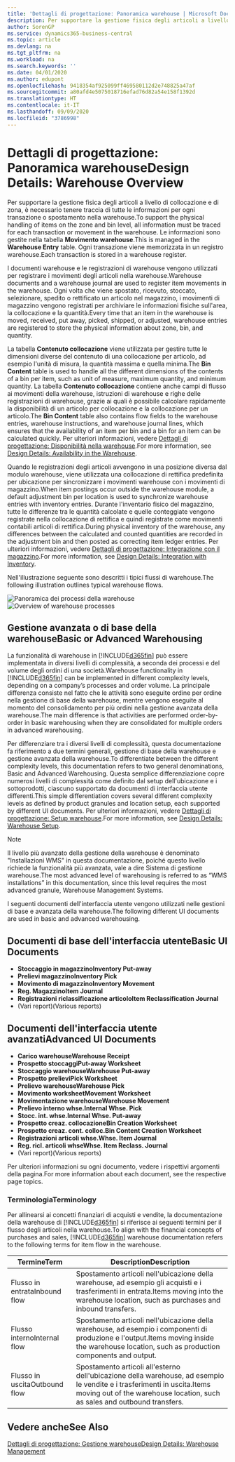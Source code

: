 ```yaml
---
title: 'Dettagli di progettazione: Panoramica warehouse | Microsoft Docs'
description: Per supportare la gestione fisica degli articoli a livello di collocazione e di zona, è necessario tenere traccia di tutte le informazioni per ogni transazione o spostamento nella warehouse. Le informazioni sono gestite nella tabella **Movimento warehouse**. Ogni transazione viene memorizzata in un registro warehouse.
author: SorenGP
ms.service: dynamics365-business-central
ms.topic: article
ms.devlang: na
ms.tgt_pltfrm: na
ms.workload: na
ms.search.keywords: ''
ms.date: 04/01/2020
ms.author: edupont
ms.openlocfilehash: 9418354af925099ff469580112d2e748825a47af
ms.sourcegitcommit: a80afd4e5075018716efad76d82a54e158f1392d
ms.translationtype: HT
ms.contentlocale: it-IT
ms.lasthandoff: 09/09/2020
ms.locfileid: "3786998"
---
```

# <a name="design-details-warehouse-overview"></a><span data-ttu-id="760c7-105">Dettagli di progettazione: Panoramica warehouse</span><span class="sxs-lookup"><span data-stu-id="760c7-105">Design Details: Warehouse Overview</span></span>
<span data-ttu-id="760c7-106">Per supportare la gestione fisica degli articoli a livello di collocazione e di zona, è necessario tenere traccia di tutte le informazioni per ogni transazione o spostamento nella warehouse.</span><span class="sxs-lookup"><span data-stu-id="760c7-106">To support the physical handling of items on the zone and bin level, all information must be traced for each transaction or movement in the warehouse.</span></span> <span data-ttu-id="760c7-107">Le informazioni sono gestite nella tabella **Movimento warehouse**.</span><span class="sxs-lookup"><span data-stu-id="760c7-107">This is managed in the **Warehouse Entry** table.</span></span> <span data-ttu-id="760c7-108">Ogni transazione viene memorizzata in un registro warehouse.</span><span class="sxs-lookup"><span data-stu-id="760c7-108">Each transaction is stored in a warehouse register.</span></span>  

<span data-ttu-id="760c7-109">I documenti warehouse e le registrazioni di warehouse vengono utilizzati per registrare i movimenti degli articoli nella warehouse.</span><span class="sxs-lookup"><span data-stu-id="760c7-109">Warehouse documents and a warehouse journal are used to register item movements in the warehouse.</span></span> <span data-ttu-id="760c7-110">Ogni volta che viene spostato, ricevuto, stoccato, selezionare, spedito o rettificato un articolo nel magazzino, i movimenti di magazzino vengono registrati per archiviare le informazioni fisiche sull'area, la collocazione e la quantità.</span><span class="sxs-lookup"><span data-stu-id="760c7-110">Every time that an item in the warehouse is moved, received, put away, picked, shipped, or adjusted, warehouse entries are registered to store the physical information about zone, bin, and quantity.</span></span>

<span data-ttu-id="760c7-111">La tabella **Contenuto collocazione** viene utilizzata per gestire tutte le dimensioni diverse del contenuto di una collocazione per articolo, ad esempio l'unità di misura, la quantità massima e quella minima.</span><span class="sxs-lookup"><span data-stu-id="760c7-111">The **Bin Content** table is used to handle all the different dimensions of the contents of a bin per item, such as unit of measure, maximum quantity, and minimum quantity.</span></span> <span data-ttu-id="760c7-112">La tabella **Contenuto collocazione** contiene anche campi di flusso ai movimenti della warehouse, istruzioni di warehouse e righe delle registrazioni di warehouse, grazie ai quali è possibile calcolare rapidamente la disponibilità di un articolo per collocazione e la collocazione per un articolo.</span><span class="sxs-lookup"><span data-stu-id="760c7-112">The **Bin Content** table also contains flow fields to the warehouse entries, warehouse instructions, and warehouse journal lines, which ensures that the availability of an item per bin and a bin for an item can be calculated quickly.</span></span> <span data-ttu-id="760c7-113">Per ulteriori informazioni, vedere [Dettagli di progettazione: Disponibilità nella warehouse](design-details-availability-in-the-warehouse.md).</span><span class="sxs-lookup"><span data-stu-id="760c7-113">For more information, see [Design Details: Availability in the Warehouse](design-details-availability-in-the-warehouse.md).</span></span>  

<span data-ttu-id="760c7-114">Quando le registrazioni degli articoli avvengono in una posizione diversa dal modulo warehouse, viene utilizzata una collocazione di rettifica predefinita per ubicazione per sincronizzare i movimenti warehouse con i movimenti di magazzino.</span><span class="sxs-lookup"><span data-stu-id="760c7-114">When item postings occur outside the warehouse module, a default adjustment bin per location is used to synchronize warehouse entries with inventory entries.</span></span> <span data-ttu-id="760c7-115">Durante l'inventario fisico del magazzino, tutte le differenze tra le quantità calcolate e quelle conteggiate vengono registrate nella collocazione di rettifica e quindi registrate come movimenti contabili articoli di rettifica.</span><span class="sxs-lookup"><span data-stu-id="760c7-115">During physical inventory of the warehouse, any differences between the calculated and counted quantities are recorded in the adjustment bin and then posted as correcting item ledger entries.</span></span> <span data-ttu-id="760c7-116">Per ulteriori informazioni, vedere [Dettagli di progettazione: Integrazione con il magazzino](design-details-integration-with-inventory.md).</span><span class="sxs-lookup"><span data-stu-id="760c7-116">For more information, see [Design Details: Integration with Inventory](design-details-integration-with-inventory.md).</span></span>  

<span data-ttu-id="760c7-117">Nell'illustrazione seguente sono descritti i tipici flussi di warehouse.</span><span class="sxs-lookup"><span data-stu-id="760c7-117">The following illustration outlines typical warehouse flows.</span></span>  

<span data-ttu-id="760c7-118">![Panoramica dei processi della warehouse](media/design_details_warehouse_management_overview.png "Panoramica dei processi della warehouse")</span><span class="sxs-lookup"><span data-stu-id="760c7-118">![Overview of warehouse processes](media/design_details_warehouse_management_overview.png "Overview of warehouse processes")</span></span>  

## <a name="basic-or-advanced-warehousing"></a><span data-ttu-id="760c7-119">Gestione avanzata o di base della warehouse</span><span class="sxs-lookup"><span data-stu-id="760c7-119">Basic or Advanced Warehousing</span></span>  
<span data-ttu-id="760c7-120">La funzionalità di warehouse in [!INCLUDE[d365fin](includes/d365fin_md.md)] può essere implementata in diversi livelli di complessità, a seconda dei processi e del volume degli ordini di una società.</span><span class="sxs-lookup"><span data-stu-id="760c7-120">Warehouse functionality in [!INCLUDE[d365fin](includes/d365fin_md.md)] can be implemented in different complexity levels, depending on a company’s processes and order volume.</span></span> <span data-ttu-id="760c7-121">La principale differenza consiste nel fatto che le attività sono eseguite ordine per ordine nella gestione di base della warehouse, mentre vengono eseguite al momento del consolidamento per più ordini nella gestione avanzata della warehouse.</span><span class="sxs-lookup"><span data-stu-id="760c7-121">The main difference is that activities are performed order-by-order in basic warehousing when they are consolidated for multiple orders in advanced warehousing.</span></span>  

 <span data-ttu-id="760c7-122">Per differenziare tra i diversi livelli di complessità, questa documentazione fa riferimento a due termini generali, gestione di base della warehouse e gestione avanzata della warehouse.</span><span class="sxs-lookup"><span data-stu-id="760c7-122">To differentiate between the different complexity levels, this documentation refers to two general denominations, Basic and Advanced Warehousing.</span></span> <span data-ttu-id="760c7-123">Questa semplice differenziazione copre numerosi livelli di complessità come definito dal setup dell'ubicazione e i sottoprodotti, ciascuno supportato da documenti di interfaccia utente differenti.</span><span class="sxs-lookup"><span data-stu-id="760c7-123">This simple differentiation covers several different complexity levels as defined by product granules and location setup, each supported by different UI documents.</span></span> <span data-ttu-id="760c7-124">Per ulteriori informazioni, vedere [Dettagli di progettazione: Setup warehouse](design-details-warehouse-setup.md).</span><span class="sxs-lookup"><span data-stu-id="760c7-124">For more information, see [Design Details: Warehouse Setup](design-details-warehouse-setup.md).</span></span>  

> [!NOTE]  
>  <span data-ttu-id="760c7-125">Il livello più avanzato della gestione della warehouse è denominato "Installazioni WMS" in questa documentazione, poiché questo livello richiede la funzionalità più avanzata, vale a dire Sistema di gestione warehouse.</span><span class="sxs-lookup"><span data-stu-id="760c7-125">The most advanced level of warehousing is referred to as “WMS installations” in this documentation, since this level requires the most advanced granule, Warehouse Management Systems.</span></span>  

 <span data-ttu-id="760c7-126">I seguenti documenti dell'interfaccia utente vengono utilizzati nelle gestioni di base e avanzata della warehouse.</span><span class="sxs-lookup"><span data-stu-id="760c7-126">The following different UI documents are used in basic and advanced warehousing.</span></span>  

## <a name="basic-ui-documents"></a><span data-ttu-id="760c7-127">Documenti di base dell'interfaccia utente</span><span class="sxs-lookup"><span data-stu-id="760c7-127">Basic UI Documents</span></span>  

-   <span data-ttu-id="760c7-128">**Stoccaggio in magazzino**</span><span class="sxs-lookup"><span data-stu-id="760c7-128">**Inventory Put-away**</span></span>  
-   <span data-ttu-id="760c7-129">**Prelievi magazzino**</span><span class="sxs-lookup"><span data-stu-id="760c7-129">**Inventory Pick**</span></span>  
-   <span data-ttu-id="760c7-130">**Movimento di magazzino**</span><span class="sxs-lookup"><span data-stu-id="760c7-130">**Inventory Movement**</span></span>  
-   <span data-ttu-id="760c7-131">**Reg. Magazzino**</span><span class="sxs-lookup"><span data-stu-id="760c7-131">**Item Journal**</span></span>  
-   <span data-ttu-id="760c7-132">**Registrazioni riclassificazione articolo**</span><span class="sxs-lookup"><span data-stu-id="760c7-132">**Item Reclassification Journal**</span></span>  
-   <span data-ttu-id="760c7-133">(Vari report)</span><span class="sxs-lookup"><span data-stu-id="760c7-133">(Various reports)</span></span>  

## <a name="advanced-ui-documents"></a><span data-ttu-id="760c7-134">Documenti dell'interfaccia utente avanzati</span><span class="sxs-lookup"><span data-stu-id="760c7-134">Advanced UI Documents</span></span>  

-   <span data-ttu-id="760c7-135">**Carico warehouse**</span><span class="sxs-lookup"><span data-stu-id="760c7-135">**Warehouse Receipt**</span></span>  
-   <span data-ttu-id="760c7-136">**Prospetto stoccaggi**</span><span class="sxs-lookup"><span data-stu-id="760c7-136">**Put-away Worksheet**</span></span>  
-   <span data-ttu-id="760c7-137">**Stoccaggio warehouse**</span><span class="sxs-lookup"><span data-stu-id="760c7-137">**Warehouse Put-away**</span></span>  
-   <span data-ttu-id="760c7-138">**Prospetto prelievi**</span><span class="sxs-lookup"><span data-stu-id="760c7-138">**Pick Worksheet**</span></span>  
-   <span data-ttu-id="760c7-139">**Prelievo warehouse**</span><span class="sxs-lookup"><span data-stu-id="760c7-139">**Warehouse Pick**</span></span>  
-   <span data-ttu-id="760c7-140">**Movimento worksheet**</span><span class="sxs-lookup"><span data-stu-id="760c7-140">**Movement Worksheet**</span></span>  
-   <span data-ttu-id="760c7-141">**Movimentazione warehouse**</span><span class="sxs-lookup"><span data-stu-id="760c7-141">**Warehouse Movement**</span></span>  
-   <span data-ttu-id="760c7-142">**Prelievo interno whse.**</span><span class="sxs-lookup"><span data-stu-id="760c7-142">**Internal Whse. Pick**</span></span>  
-   <span data-ttu-id="760c7-143">**Stocc. int. whse.**</span><span class="sxs-lookup"><span data-stu-id="760c7-143">**Internal Whse. Put-away**</span></span>  
-   <span data-ttu-id="760c7-144">**Prospetto creaz. collocazione**</span><span class="sxs-lookup"><span data-stu-id="760c7-144">**Bin Creation Worksheet**</span></span>  
-   <span data-ttu-id="760c7-145">**Prospetto creaz. cont. colloc.**</span><span class="sxs-lookup"><span data-stu-id="760c7-145">**Bin Content Creation Worksheet**</span></span>  
-   <span data-ttu-id="760c7-146">**Registrazioni articoli whse.**</span><span class="sxs-lookup"><span data-stu-id="760c7-146">**Whse. Item Journal**</span></span>  
-   <span data-ttu-id="760c7-147">**Reg. ricl. articoli whse**</span><span class="sxs-lookup"><span data-stu-id="760c7-147">**Whse. Item Reclass. Journal**</span></span>  
-   <span data-ttu-id="760c7-148">(Vari report)</span><span class="sxs-lookup"><span data-stu-id="760c7-148">(Various reports)</span></span>  

<span data-ttu-id="760c7-149">Per ulteriori informazioni su ogni documento, vedere i rispettivi argomenti della pagina.</span><span class="sxs-lookup"><span data-stu-id="760c7-149">For more information about each document, see the respective page topics.</span></span>  

### <a name="terminology"></a><span data-ttu-id="760c7-150">Terminologia</span><span class="sxs-lookup"><span data-stu-id="760c7-150">Terminology</span></span>  
<span data-ttu-id="760c7-151">Per allinearsi ai concetti finanziari di acquisti e vendite, la documentazione della warehouse di [!INCLUDE[d365fin](includes/d365fin_md.md)] si riferisce ai seguenti termini per il flusso degli articoli nella warehouse.</span><span class="sxs-lookup"><span data-stu-id="760c7-151">To align with the financial concepts of purchases and sales, [!INCLUDE[d365fin](includes/d365fin_md.md)] warehouse documentation refers to the following terms for item flow in the warehouse.</span></span>  

|<span data-ttu-id="760c7-152">Termine</span><span class="sxs-lookup"><span data-stu-id="760c7-152">Term</span></span>|<span data-ttu-id="760c7-153">Description</span><span class="sxs-lookup"><span data-stu-id="760c7-153">Description</span></span>|  
|----------|---------------------------------------|  
|<span data-ttu-id="760c7-154">Flusso in entrata</span><span class="sxs-lookup"><span data-stu-id="760c7-154">Inbound flow</span></span>|<span data-ttu-id="760c7-155">Spostamento articoli nell'ubicazione della warehouse, ad esempio gli acquisti e i trasferimenti in entrata.</span><span class="sxs-lookup"><span data-stu-id="760c7-155">Items moving into the warehouse location, such as purchases and inbound transfers.</span></span>|  
|<span data-ttu-id="760c7-156">Flusso interno</span><span class="sxs-lookup"><span data-stu-id="760c7-156">Internal flow</span></span>|<span data-ttu-id="760c7-157">Spostamento articoli nell'ubicazione della warehouse, ad esempio i componenti di produzione e l'output.</span><span class="sxs-lookup"><span data-stu-id="760c7-157">Items moving inside the warehouse location, such as production components and output.</span></span>|  
|<span data-ttu-id="760c7-158">Flusso in uscita</span><span class="sxs-lookup"><span data-stu-id="760c7-158">Outbound flow</span></span>|<span data-ttu-id="760c7-159">Spostamento articoli all'esterno dell'ubicazione della warehouse, ad esempio le vendite e i trasferimenti in uscita.</span><span class="sxs-lookup"><span data-stu-id="760c7-159">Items moving out of the warehouse location, such as sales and outbound transfers.</span></span>|  

## <a name="see-also"></a><span data-ttu-id="760c7-160">Vedere anche</span><span class="sxs-lookup"><span data-stu-id="760c7-160">See Also</span></span>  
 [<span data-ttu-id="760c7-161">Dettagli di progettazione: Gestione warehouse</span><span class="sxs-lookup"><span data-stu-id="760c7-161">Design Details: Warehouse Management</span></span>](design-details-warehouse-management.md)
